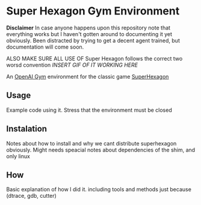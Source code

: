 # Super Hexagon Gym Environment
**Disclaimer** In case anyone happens upon this repository note that everything works but I haven't gotten around to documenting it yet obviously. Been distracted by trying to get a decent agent trained, but documentation will come soon.

ALSO MAKE SURE ALL USE OF Super Hexagon follows the correct two worsd convention
*INSERT GIF OF IT WORKING HERE*

An [OpenAI Gym](https://gym.openai.com/) environment for the classic game
[SuperHexagon](https://superhexagon.com/)

## Usage

Example code using it. Stress that the environment must be closed

## Instalation

Notes about how to install and why we cant distribute superhexagon
obviously. Might needs speacial notes about dependencies of the shim, and only
linux

## How

Basic explanation of how I did it. including tools and methods just because
(dtrace, gdb, cutter)
